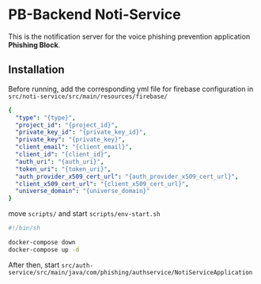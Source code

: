 # PB-Backend Noti-Service
This is the notification server for the voice phishing prevention application **Phishing Block**.

## Installation
Before running, add the corresponding yml file for firebase configuration in `src/noti-service/src/main/resources/firebase/`
```yml
{
  "type": "{type}",
  "project_id": "{project_id}",
  "private_key_id": "{private_key_id}",
  "private_key": "{private_key}",
  "client_email": "{client_email}",
  "client_id": "{client_id}",
  "auth_uri": "{auth_uri}",
  "token_uri": "{token_uri}",
  "auth_provider_x509_cert_url": "{auth_provider_x509_cert_url}",
  "client_x509_cert_url": "{client_x509_cert_url}",
  "universe_domain": "{universe_domain}"
}

```

move `scripts/` and start `scripts/env-start.sh`

```bash
#!/bin/sh

docker-compose down
docker-compose up -d
```

After then, start `src/auth-service/src/main/java/com/phishing/authservice/NotiServiceApplication`